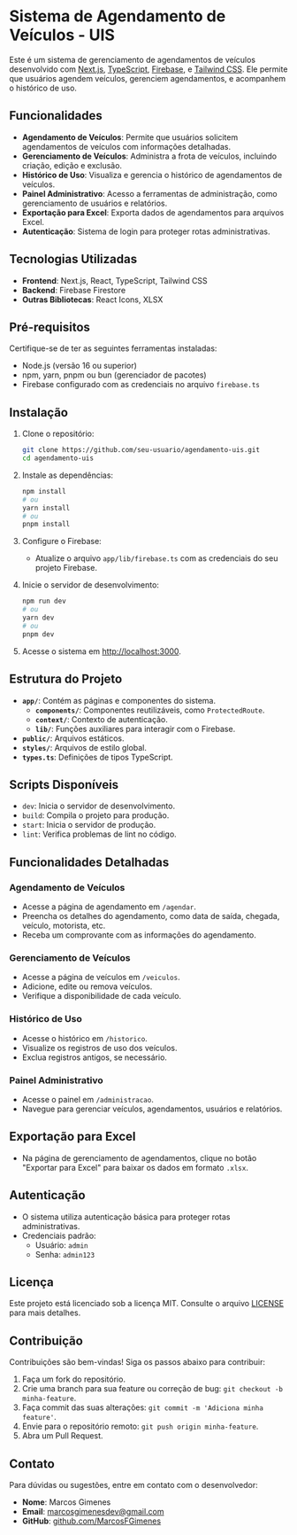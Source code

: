 # Sistema de Agendamento de Veículos - UIS

Este é um sistema de gerenciamento de agendamentos de veículos desenvolvido com [Next.js](https://nextjs.org), [TypeScript](https://www.typescriptlang.org/), [Firebase](https://firebase.google.com/), e [Tailwind CSS](https://tailwindcss.com/). Ele permite que usuários agendem veículos, gerenciem agendamentos, e acompanhem o histórico de uso.

## Funcionalidades

- **Agendamento de Veículos**: Permite que usuários solicitem agendamentos de veículos com informações detalhadas.
- **Gerenciamento de Veículos**: Administra a frota de veículos, incluindo criação, edição e exclusão.
- **Histórico de Uso**: Visualiza e gerencia o histórico de agendamentos de veículos.
- **Painel Administrativo**: Acesso a ferramentas de administração, como gerenciamento de usuários e relatórios.
- **Exportação para Excel**: Exporta dados de agendamentos para arquivos Excel.
- **Autenticação**: Sistema de login para proteger rotas administrativas.

## Tecnologias Utilizadas

- **Frontend**: Next.js, React, TypeScript, Tailwind CSS
- **Backend**: Firebase Firestore
- **Outras Bibliotecas**: React Icons, XLSX

## Pré-requisitos

Certifique-se de ter as seguintes ferramentas instaladas:

- Node.js (versão 16 ou superior)
- npm, yarn, pnpm ou bun (gerenciador de pacotes)
- Firebase configurado com as credenciais no arquivo `firebase.ts`

## Instalação

1. Clone o repositório:

   ```bash
   git clone https://github.com/seu-usuario/agendamento-uis.git
   cd agendamento-uis
   ```

2. Instale as dependências:

   ```bash
   npm install
   # ou
   yarn install
   # ou
   pnpm install
   ```

3. Configure o Firebase:

   - Atualize o arquivo `app/lib/firebase.ts` com as credenciais do seu projeto Firebase.

4. Inicie o servidor de desenvolvimento:

   ```bash
   npm run dev
   # ou
   yarn dev
   # ou
   pnpm dev
   ```

5. Acesse o sistema em [http://localhost:3000](http://localhost:3000).

## Estrutura do Projeto

- **`app/`**: Contém as páginas e componentes do sistema.
  - **`components/`**: Componentes reutilizáveis, como `ProtectedRoute`.
  - **`context/`**: Contexto de autenticação.
  - **`lib/`**: Funções auxiliares para interagir com o Firebase.
- **`public/`**: Arquivos estáticos.
- **`styles/`**: Arquivos de estilo global.
- **`types.ts`**: Definições de tipos TypeScript.

## Scripts Disponíveis

- `dev`: Inicia o servidor de desenvolvimento.
- `build`: Compila o projeto para produção.
- `start`: Inicia o servidor de produção.
- `lint`: Verifica problemas de lint no código.

## Funcionalidades Detalhadas

### Agendamento de Veículos

- Acesse a página de agendamento em `/agendar`.
- Preencha os detalhes do agendamento, como data de saída, chegada, veículo, motorista, etc.
- Receba um comprovante com as informações do agendamento.

### Gerenciamento de Veículos

- Acesse a página de veículos em `/veiculos`.
- Adicione, edite ou remova veículos.
- Verifique a disponibilidade de cada veículo.

### Histórico de Uso

- Acesse o histórico em `/historico`.
- Visualize os registros de uso dos veículos.
- Exclua registros antigos, se necessário.

### Painel Administrativo

- Acesse o painel em `/administracao`.
- Navegue para gerenciar veículos, agendamentos, usuários e relatórios.

## Exportação para Excel

- Na página de gerenciamento de agendamentos, clique no botão "Exportar para Excel" para baixar os dados em formato `.xlsx`.

## Autenticação

- O sistema utiliza autenticação básica para proteger rotas administrativas.
- Credenciais padrão:
  - Usuário: `admin`
  - Senha: `admin123`

## Licença

Este projeto está licenciado sob a licença MIT. Consulte o arquivo [LICENSE](./LICENSE) para mais detalhes.

## Contribuição

Contribuições são bem-vindas! Siga os passos abaixo para contribuir:

1. Faça um fork do repositório.
2. Crie uma branch para sua feature ou correção de bug: `git checkout -b minha-feature`.
3. Faça commit das suas alterações: `git commit -m 'Adiciona minha feature'`.
4. Envie para o repositório remoto: `git push origin minha-feature`.
5. Abra um Pull Request.

## Contato

Para dúvidas ou sugestões, entre em contato com o desenvolvedor:

- **Nome**: Marcos Gimenes
- **Email**: marcosgimenesdev@gmail.com
- **GitHub**: [github.com/MarcosFGimenes](https://github.com/MarcosFGimenes)
